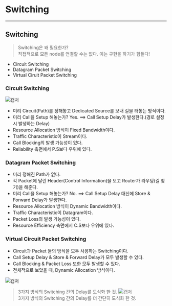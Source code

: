 # Switching
---
## Switching
>Switching은 왜 필요한가?  
>직접적으로 모든 node를 연결할 수는 없다. 이는 구현을 하기가 힘들다!  
- Circuit Switching
- Datagram Packet Switching
- Virtual Ciruit Packet Switching

### Circuit Switching  
![캡처](https://user-images.githubusercontent.com/71700079/117968735-7a4d0680-b361-11eb-97e7-dc1669e8efbd.PNG)  
- 미리 Circuit(Path)를 정해놓고 Dedicated Source를 보내 길을 터놓는 방식이다.
- 미리 Call을 Setup 해놓는가? Yes. ==> Call Setup Delay가 발생한다.(경로 설정 시 발생하는 Delay)
- Resource Allocation 방식이 Fixed Bandwidth이다.
- Traffic Characteristic이 Stream이다.
- Call Blocking의 발생 가능성이 있다.
- Reliability 측면에서 P.S보다 우위에 있다.

### Datagram Packet Switching
- 미리 정해진 Path가 없다.
- 각 Packet에 달린 Header(Control Information)을 보고 Router가 라우팅(길 찾기)을 해준다.
- 미리 Call을 Setup 해놓는가? No. ==> Call Setup Delay 대신에 Store & Forward Delay가 발생한다.
- Resource Allocation 방식이 Dynamic Bandwidth이다.
- Traffic Characteristic이 Datagram이다.
- Packet Loss의 발생 가능성이 있다.
- Resource Efficiency 측면에서 C.S보다 우위에 있다.

### Virtual Circuit Packet Switching
- Circuit과 Packet 둘의 방식을 모두 사용하는 Switching이다.
- Call Setup Delay & Store & Forward Delay가 모두 발생할 수 있다.
- Call Blocking & Packet Loss 또한 모두 발생할 수 있다.
- 전체적으로 보았을 때, Dynamic Allocation 방식이다.  

![캡처](https://user-images.githubusercontent.com/71700079/117975579-c69c4480-b369-11eb-8848-24455c1e31e5.PNG)  
> 3가지 방식의 Switching 간의 Delay를 도식화 한 것.
![캡처](https://user-images.githubusercontent.com/71700079/117975653-da47ab00-b369-11eb-8f3a-a2c0ed265f06.PNG)  
> 3가지 방식의 Switching 간의 Delay를 더 간단히 도식화 한 것.


